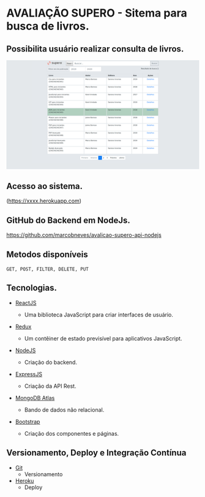 # AVALIAÇÃO SUPERO - Sitema para busca de livros.

## Possibilita usuário realizar consulta de livros.

<a href="https://book-control.herokuapp.com"><img width="900" src="src/image/image2.png" alt="Demo"></a>


## Acesso ao sistema.
(https://xxxx.herokuapp.com)


## GitHub do Backend  em NodeJs.
https://github.com/marcobneves/avalicao-supero-api-nodejs


## Metodos disponíveis

```
GET, POST, FILTER, DELETE, PUT
```

## Tecnologias.

* [ReactJS](https://reactjs.org/)
  * Uma biblioteca JavaScript para criar interfaces de usuário.

* [Redux](https://redux.js.org)
  * Um contêiner de estado previsível para aplicativos JavaScript.

* [NodeJS](https://nodejs.org)
  * Criação do backend.

* [ExpressJS](http://expressjs.com/)
  * Criação da API Rest.

* [MongoDB Atlas](https://www.mongodb.com/)
  * Bando de dados não relacional.

* [Bootstrap](http://getbootstrap.com/)
  * Criação dos componentes e páginas.

## Versionamento, Deploy e Integração Contínua
* [Git](https://git-scm.com)
  * Versionamento
* [Heroku](https://www.heroku.com)
  * Deploy
